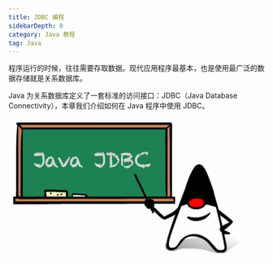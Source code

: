 ```yaml
---
title: JDBC 编程
sidebarDepth: 0
category: Java 教程
tag: Java
---
```


程序运行的时候，往往需要存取数据。现代应用程序最基本，也是使用最广泛的数据存储就是关系数据库。

Java 为关系数据库定义了一套标准的访问接口：JDBC（Java Database Connectivity），本章我们介绍如何在 Java 程序中使用 JDBC。


![20221123105225](assets/20221123105225.png)

